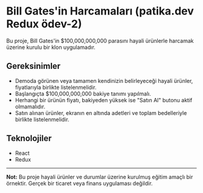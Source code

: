 # Bill Gates'in Harcamaları (patika.dev Redux ödev-2)

Bu proje, Bill Gates'in $100,000,000,000 parasını hayali ürünlerle harcamak üzerine kurulu bir klon uygulamadır.

## Gereksinimler

- Demoda görünen veya tamamen kendinizin belirleyeceği hayali ürünler, fiyatlarıyla birlikte listelenmelidir.
- Başlangıçta $100,000,000,000 bakiye tanımı yapılmalı.
- Herhangi bir ürünün fiyatı, bakiyeden yüksek ise "Satın Al" butonu aktif olmamalıdır.
- Satın alınan ürünler, ekranın en altında adetleri ve toplam bedelleriyle birlikte listelenmelidir.


## Teknolojiler

- React
- Redux

---

**Not:** Bu proje hayali ürünler ve durumlar üzerine kurulmuş eğitim amaçlı bir örnektir. Gerçek bir ticaret veya finans uygulaması değildir.
